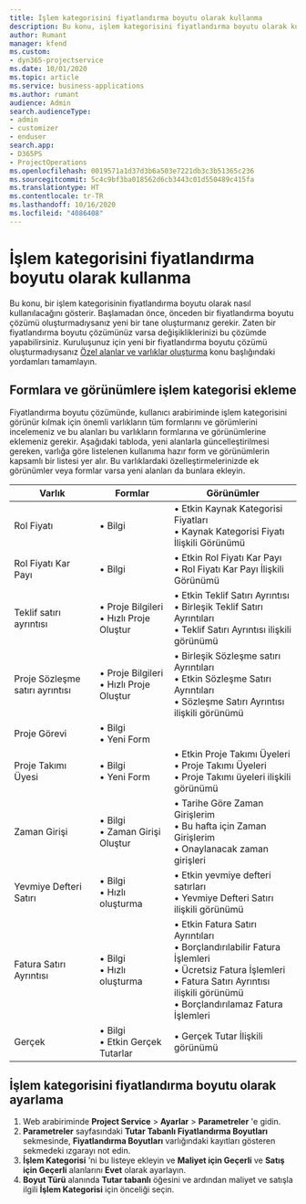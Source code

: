 ```yaml
---
title: İşlem kategorisini fiyatlandırma boyutu olarak kullanma
description: Bu konu, işlem kategorisini fiyatlandırma boyutu olarak kullanma hakkında bilgi sağlar.
author: Rumant
manager: kfend
ms.custom:
- dyn365-projectservice
ms.date: 10/01/2020
ms.topic: article
ms.service: business-applications
ms.author: rumant
audience: Admin
search.audienceType:
- admin
- customizer
- enduser
search.app:
- D365PS
- ProjectOperations
ms.openlocfilehash: 0019571a1d37d3b6a503e7221db3c3b51365c236
ms.sourcegitcommit: 5c4c9bf3ba018562d6cb3443c01d550489c415fa
ms.translationtype: HT
ms.contentlocale: tr-TR
ms.lasthandoff: 10/16/2020
ms.locfileid: "4086408"
---
```

# <a name="use-transaction-category-as-a-pricing-dimension"></a>İşlem kategorisini fiyatlandırma boyutu olarak kullanma
Bu konu, bir işlem kategorisinin fiyatlandırma boyutu olarak nasıl kullanılacağını gösterir. Başlamadan önce, önceden bir fiyatlandırma boyutu çözümü oluşturmadıysanız yeni bir tane oluşturmanız gerekir. Zaten bir fiyatlandırma boyutu çözümünüz varsa değişikliklerinizi bu çözümde yapabilirsiniz. Kuruluşunuz için yeni bir fiyatlandırma boyutu çözümü oluşturmadıysanız [Özel alanlar ve varlıklar oluşturma](create-custom-fields-entities.md) konu başlığındaki yordamları tamamlayın.

## <a name="add-transaction-category-to-forms-and-views"></a>Formlara ve görünümlere işlem kategorisi ekleme
Fiyatlandırma boyutu çözümünde, kullanıcı arabiriminde işlem kategorisini görünür kılmak için önemli varlıkların tüm formlarını ve görümlerini incelemeniz ve bu alanları bu varlıkların formlarına ve görünümlerine eklemeniz gerekir.
Aşağıdaki tabloda, yeni alanlarla güncelleştirilmesi gereken, varlığa göre listelenen kullanıma hazır form ve görünümlerin kapsamlı bir listesi yer alır. Bu varlıklardaki özelleştirmelerinizde ek görünümler veya formlar varsa yeni alanları da bunlara ekleyin.

|  Varlık        | Formlar     |Görünümler        |
| ------------------------------|---------------------------------|----------------------------------|
|  Rol Fiyatı|• Bilgi |• Etkin Kaynak Kategorisi Fiyatları<br> • Kaynak Kategorisi Fiyatı İlişkili Görünümü|
|  Rol Fiyatı Kar Payı|• Bilgi|• Etkin Rol Fiyatı Kar Payı<br>• Rol Fiyatı Kar Payı İlişkili Görünümü|
|  Teklif satırı ayrıntısı|• Proje Bilgileri<br>• Hızlı Proje Oluştur|• Etkin Teklif Satırı Ayrıntısı<br>• Birleşik Teklif Satırı Ayrıntıları<br>• Teklif Satırı Ayrıntısı ilişkili görünümü|
|  Proje Sözleşme satırı ayrıntısı|• Proje Bilgileri<br>• Hızlı Proje Oluştur|• Birleşik Sözleşme satırı Ayrıntıları<br>• Etkin Sözleşme Satırı Ayrıntıları<br>• Sözleşme Satırı Ayrıntısı ilişkili görünümü|
|  Proje Görevi|• Bilgi<br>• Yeni Form||
|  Proje Takımı Üyesi|• Bilgi<br>• Yeni Form|• Etkin Proje Takımı Üyeleri<br>• Proje Takımı Üyeleri<br>• Proje Takımı üyeleri ilişkili görünümü|
|  Zaman Girişi|• Bilgi<br>• Zaman Girişi Oluştur|• Tarihe Göre Zaman Girişlerim<br>• Bu hafta için Zaman Girişlerim<br>• Onaylanacak zaman girişleri|
|  Yevmiye Defteri Satırı|• Bilgi<br>• Hızlı oluşturma|• Etkin yevmiye defteri satırları<br>• Yevmiye Defteri Satırı ilişkili görünümü|
|  Fatura Satırı Ayrıntısı|• Bilgi<br>• Hızlı oluşturma|• Etkin Fatura Satırı Ayrıntıları<br>• Borçlandırılabilir Fatura İşlemleri<br>• Ücretsiz Fatura İşlemleri<br>• Fatura Satırı Ayrıntısı ilişkili görünümü<br>• Borçlandırılamaz Fatura İşlemleri|
|  Gerçek|• Bilgi<br>• Etkin Gerçek Tutarlar|• Gerçek Tutar İlişkili görünümü|

## <a name="set-up-transaction-category-as-a-pricing-dimension"></a>İşlem kategorisini fiyatlandırma boyutu olarak ayarlama

1. Web arabiriminde **Project Service** > **Ayarlar** > **Parametreler** 'e gidin. 
2. **Parametreler** sayfasındaki **Tutar Tabanlı Fiyatlandırma Boyutları** sekmesinde, **Fiyatlandırma Boyutları** varlığındaki kayıtları gösteren sekmedeki ızgarayı not edin.
3. **İşlem Kategorisi** 'ni bu listeye ekleyin ve **Maliyet için Geçerli** ve **Satış için Geçerli** alanlarını **Evet** olarak ayarlayın.
4. **Boyut Türü** alanında **Tutar tabanlı** öğesini ve ardından maliyet ve satışla ilgili **İşlem Kategorisi** için önceliği seçin.
